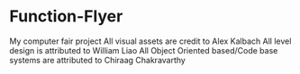 # Function-Flyer
My computer fair project
All visual assets are credit to Alex Kalbach
All level design is attributed to William Liao
All Object Oriented based/Code base systems are attributed to Chiraag Chakravarthy

